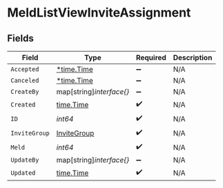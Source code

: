 # MeldListViewInviteAssignment


## Fields

| Field                                             | Type                                              | Required                                          | Description                                       |
| ------------------------------------------------- | ------------------------------------------------- | ------------------------------------------------- | ------------------------------------------------- |
| `Accepted`                                        | [*time.Time](https://pkg.go.dev/time#Time)        | :heavy_minus_sign:                                | N/A                                               |
| `Canceled`                                        | [*time.Time](https://pkg.go.dev/time#Time)        | :heavy_minus_sign:                                | N/A                                               |
| `CreateBy`                                        | map[string]*interface{}*                          | :heavy_minus_sign:                                | N/A                                               |
| `Created`                                         | [time.Time](https://pkg.go.dev/time#Time)         | :heavy_check_mark:                                | N/A                                               |
| `ID`                                              | *int64*                                           | :heavy_check_mark:                                | N/A                                               |
| `InviteGroup`                                     | [InviteGroup](../../models/shared/invitegroup.md) | :heavy_check_mark:                                | N/A                                               |
| `Meld`                                            | *int64*                                           | :heavy_check_mark:                                | N/A                                               |
| `UpdateBy`                                        | map[string]*interface{}*                          | :heavy_minus_sign:                                | N/A                                               |
| `Updated`                                         | [time.Time](https://pkg.go.dev/time#Time)         | :heavy_check_mark:                                | N/A                                               |